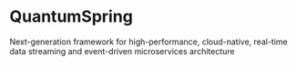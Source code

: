 # QuantumSpring
Next-generation framework for high-performance, cloud-native, real-time data streaming and event-driven microservices architecture

